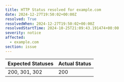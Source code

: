 ```yaml
---
title: HTTP Status resolved for example.com
date: 2024-12-27T19:50:02+00:00Z
resolved: True
resolvedWhen: 2024-12-27T19:50:02+00:00Z
resolvedStartTime: 2024-10-25T21:09:43.191474+00:00
severity: notice
affected:
  - example.com
section: issue
---
```


| Expected Statuses | Actual Status  |
|-------------------|----------------|
| 200, 301, 302 | 200 |
